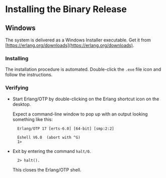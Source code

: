 <!--
%CopyrightBegin%

Copyright Ericsson AB 2023-2024. All Rights Reserved.

Licensed under the Apache License, Version 2.0 (the "License");
you may not use this file except in compliance with the License.
You may obtain a copy of the License at

    http://www.apache.org/licenses/LICENSE-2.0

Unless required by applicable law or agreed to in writing, software
distributed under the License is distributed on an "AS IS" BASIS,
WITHOUT WARRANTIES OR CONDITIONS OF ANY KIND, either express or implied.
See the License for the specific language governing permissions and
limitations under the License.

%CopyrightEnd%
-->
# Installing the Binary Release

## Windows

The system is delivered as a Windows Installer executable. Get it from
[https://erlang.org/downloads](https://erlang.org/downloads).

### Installing

The installation procedure is automated. Double-click the `.exe` file icon and
follow the instructions.

### Verifying

- Start Erlang/OTP by double-clicking on the Erlang shortcut icon on the
  desktop.

  Expect a command-line window to pop up with an output looking something like
  this:

  ```text
    Erlang/OTP 17 [erts-6.0] [64-bit] [smp:2:2]

    Eshell V6.0  (abort with ^G)
    1>
  ```

- Exit by entering the command `halt/0`.

  ```text
    2> halt().
  ```

  This closes the Erlang/OTP shell.
